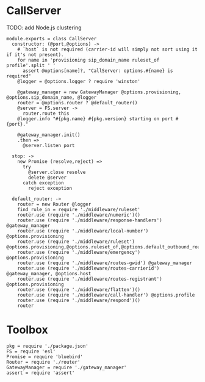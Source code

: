 CallServer
==========

TODO: add Node.js clustering

    module.exports = class CallServer
      constructor: (@port,@options) ->
        # `host` is not required (carrier-id will simply not sort using it if it's not present).
        for name in 'provisioning sip_domain_name ruleset_of profile'.split ' '
          assert @options[name]?, "CallServer: options.#{name} is required"
        @logger = @options.logger ? require 'winston'

        @gateway_manager = new GatewayManager @options.provisioning, @options.sip_domain_name, @logger
        router = @options.router ? @default_router()
        @server = FS.server ->
          router.route this
        @logger.info "#{pkg.name} #{pkg.version} starting on port #{port}."

        @gateway_manager.init()
        .then =>
          @server.listen port

      stop: ->
        new Promise (resolve,reject) =>
          try
            @server.close resolve
            delete @server
          catch exception
            reject exception

      default_router: ->
        router = new Router @logger
        find_rule_in = require './middleware/ruleset'
        router.use (require './middleware/numeric')()
        router.use (require './middleware/response-handlers') @gateway_manager
        router.use (require './middleware/local-number') @options.provisioning
        router.use (require './middleware/ruleset') @options.provisioning,@options.ruleset_of,@options.default_outbound_route
        router.use (require './middleware/emergency') @options.provisioning
        router.use (require './middleware/routes-gwid') @gateway_manager
        router.use (require './middleware/routes-carrierid') @gateway_manager, @options.host
        router.use (require './middleware/routes-registrant') @options.provisioning
        router.use (require './middleware/flatten')()
        router.use (require './middleware/call-handler') @options.profile
        router.use (require './middleware/respond')()
        router

Toolbox
=======

    pkg = require './package.json'
    FS = require 'esl'
    Promise = require 'bluebird'
    Router = require './router'
    GatewayManager = require './gateway_manager'
    assert = require 'assert'
